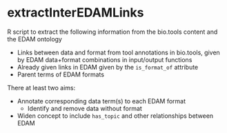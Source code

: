 # extractInterEDAMLinks

R script to extract the following information from the bio.tools content and the EDAM ontology

- Links between data and format from tool annotations in bio.tools, given by EDAM data+format combinations in input/output functions
- Already given links in EDAM given by the ```is_format_of``` attribute
- Parent terms of EDAM formats

There at least two aims:

- Annotate corresponding data term(s) to each EDAM format
   - Identify and remove data without format
- Widen concept to include ```has_topic``` and other relationships between EDAM
